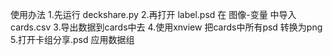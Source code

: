 使用办法
1.先运行 deckshare.py 
2.再打开 label.psd 在 图像-变量 中导入 cards.csv
3.导出数据到cards中去
4.使用xnview  把cards中所有psd 转换为png
5.打开卡组分享.psd 应用数据组

